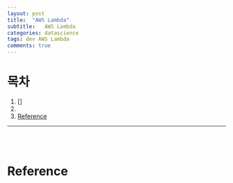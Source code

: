 ```yaml
---
layout: post
title:  "AWS Lambda"
subtitle:   AWS Lambda
categories: datascience
tags: dev AWS Lambda 
comments: true
---
```




# 목차
1. []
2. 
0. [Reference](#reference)
---









<br><br>

# Reference 
